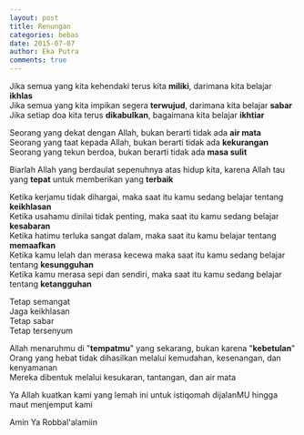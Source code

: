 ```yaml
---
layout: post
title: Renungan
categories: bebas
date: 2015-07-07
author: Eka Putra
comments: true
---
```


Jika semua yang kita kehendaki terus kita **miliki**, darimana kita belajar **ikhlas**<br>
Jika semua yang kita impikan segera **terwujud**, darimana kita belajar **sabar**<br>
Jika setiap doa kita terus **dikabulkan**, bagaimana kita belajar **ikhtiar**<br>

Seorang yang dekat dengan Allah, bukan berarti tidak ada **air mata**<br>
Seorang yang taat kepada Allah, bukan berarti tidak ada **kekurangan**<br>
Seorang yang tekun berdoa, bukan berarti tidak ada **masa sulit**<br>

Biarlah Allah yang berdaulat sepenuhnya atas hidup kita, karena Allah tau yang **tepat** untuk memberikan yang **terbaik**

Ketika kerjamu tidak dihargai, maka saat itu kamu sedang belajar tentang **keikhlasan**<br>
Ketika usahamu dinilai tidak penting, maka saat itu kamu sedang belajar **kesabaran**<br>
Ketika hatimu terluka sangat dalam, maka saat itu kamu belajar tentang **memaafkan**<br>
Ketika kamu lelah dan merasa kecewa maka saat itu kamu sedang belajar tentang **kesungguhan**<br>
Ketika kamu merasa sepi dan sendiri, maka saat itu kamu sedang belajar tentang **ketangguhan**<br>

Tetap semangat<br>
Jaga keikhlasan<br>
Tetap sabar<br>
Tetap tersenyum<br>

Allah menaruhmu di "**tempatmu**" yang sekarang, bukan karena "**kebetulan**"<br>
Orang yang hebat tidak dihasilkan melalui kemudahan, kesenangan, dan kenyamanan<br>
Mereka dibentuk melalui kesukaran, tantangan, dan air mata<br>

Ya Allah kuatkan kami yang lemah ini untuk istiqomah dijalanMU hingga maut menjemput kami

Amin Ya Robbal'alamiin
